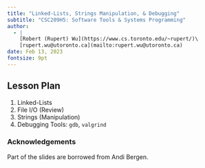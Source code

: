 ```yaml
---
title: "Linked-Lists, Strings Manipulation, & Debugging"
subtitle: "CSC209H5: Software Tools & Systems Programming"
author:
  - |
    [Robert (Rupert) Wu](https://www.cs.toronto.edu/~rupert/)\
    [rupert.wu@utoronto.ca](mailto:rupert.wu@utoronto.ca)
date: Feb 13, 2023
fontsize: 9pt
---
```


## Lesson Plan

1. Linked-Lists
2. File I/O (Review)
3. Strings (Manipulation)
4. Debugging Tools: `gdb`, `valgrind`

### Acknowledgements

Part of the slides are borrowed from Andi Bergen.
